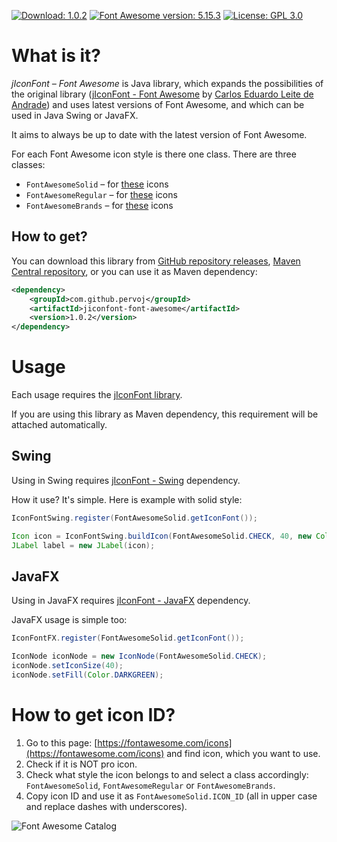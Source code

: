 [![Download: 1.0.2](https://img.shields.io/badge/Download-1.0.2-yellow?logo=docusign)](https://search.maven.org/artifact/com.github.pervoj/jiconfont-font-awesome/1.0.2/jar) [![Font Awesome version: 5.15.3](https://img.shields.io/badge/Font%20Awesome%20version-5.15.3-blue?logo=font-awesome)](https://github.com/FortAwesome/Font-Awesome/releases/tag/5.15.3) [![License: GPL 3.0](https://img.shields.io/badge/License-GPL%203.0-green)](https://github.com/pervoj/jiconfont-font-awesome/blob/master/LICENSE)

# What is it?

*jIconFont – Font Awesome* is Java library, which expands the possibilities of the original library ([jIconFont - Font Awesome](http://jiconfont.github.io/fontawesome) by [Carlos Eduardo Leite de Andrade](https://github.com/caduandrade)) and uses latest versions of Font Awesome, and which can be used in Java Swing or JavaFX.

It aims to always be up to date with the latest version of Font Awesome.

For each Font Awesome icon style is there one class. There are three classes:
* `FontAwesomeSolid` – for [these](https://fontawesome.com/cheatsheet/free/solid) icons
* `FontAwesomeRegular` – for [these](https://fontawesome.com/cheatsheet/free/regular) icons
* `FontAwesomeBrands` – for [these](https://fontawesome.com/cheatsheet/free/brands) icons

## How to get?

You can download this library from [GitHub repository releases](https://github.com/pervoj/jiconfont-font-awesome/releases), [Maven Central repository](https://search.maven.org/artifact/com.github.pervoj/jiconfont-font-awesome), or you can use it as Maven dependency:

```xml
<dependency>
    <groupId>com.github.pervoj</groupId>
    <artifactId>jiconfont-font-awesome</artifactId>
    <version>1.0.2</version>
</dependency>
```

# Usage

Each usage requires the [jIconFont library](https://search.maven.org/artifact/com.github.jiconfont/jiconfont).

If you are using this library as Maven dependency, this requirement will be attached automatically.

## Swing

Using in Swing requires [jIconFont - Swing](https://search.maven.org/artifact/com.github.jiconfont/jiconfont-swing) dependency.

How it use? It's simple. Here is example with solid style:

```java
IconFontSwing.register(FontAwesomeSolid.getIconFont());

Icon icon = IconFontSwing.buildIcon(FontAwesomeSolid.CHECK, 40, new Color(0, 150, 0));
JLabel label = new JLabel(icon);
```

## JavaFX

Using in JavaFX requires [jIconFont - JavaFX](https://search.maven.org/artifact/com.github.jiconfont/jiconfont-javafx) dependency.

JavaFX usage is simple too:

```java
IconFontFX.register(FontAwesomeSolid.getIconFont());

IconNode iconNode = new IconNode(FontAwesomeSolid.CHECK);
iconNode.setIconSize(40);
iconNode.setFill(Color.DARKGREEN);
```

# How to get icon ID?

1. Go to this page: [https://fontawesome.com/icons](https://fontawesome.com/icons) and find icon, which you want to use.
2. Check if it is NOT pro icon.
3. Check what style the icon belongs to and select a class accordingly: `FontAwesomeSolid`, `FontAwesomeRegular` or `FontAwesomeBrands`.
4. Copy icon ID and use it as `FontAwesomeSolid.ICON_ID` (all in upper case and replace dashes with underscores).

![Font Awesome Catalog](https://user-images.githubusercontent.com/71781857/111660223-2533bf00-880e-11eb-91c8-e17764491612.png)

